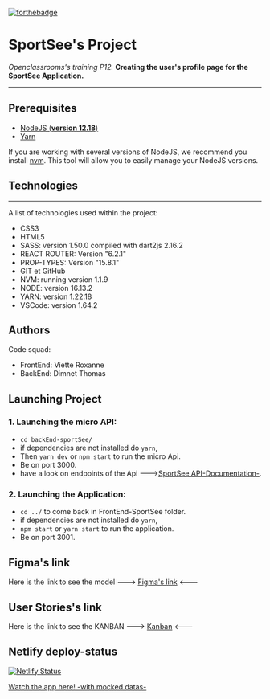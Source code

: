 [![forthebadge](https://forthebadge.com/images/badges/made-with-markdown.svg)](https://forthebadge.com)

# SportSee's Project
*Openclassrooms's training P12.*
**Creating the user's profile page for the SportSee Application.**
***
## Prerequisites

- [NodeJS (**version 12.18**)](https://nodejs.org/en/)
- [Yarn](https://yarnpkg.com/)

If you are working with several versions of NodeJS, we recommend you install [nvm](https://github.com/nvm-sh/nvm). This tool will allow you to easily manage your NodeJS versions.
## Technologies
***
A list of technologies used within the project:
* CSS3
* HTML5
* SASS: version 1.50.0 compiled with dart2js 2.16.2
* REACT ROUTER: Version "6.2.1"
* PROP-TYPES: Version "15.8.1"
* GIT et GitHub
* NVM: running version 1.1.9
* NODE: version 16.13.2
* YARN: version 1.22.18
* VSCode: version 1.64.2

## Authors
Code squad: 
* FrontEnd: Viette Roxanne
* BackEnd: Dimnet Thomas
## Launching Project
### 1. Launching the micro API: 
* ```cd backEnd-sportSee/``` 
* if dependencies are not installed do ```yarn```,
* Then ```yarn dev``` or ```npm start``` to run the micro Api.
* Be on port 3000.
* have a look on endpoints of the Api --->[SportSee API-Documentation-](https://github.com/OpenClassrooms-Student-Center/P9-front-end-dashboard#4-endpoints).
### 2. Launching the Application: 
* ```cd ../``` to come back in FrontEnd-SportSee folder.
* if dependencies are not installed do ```yarn```,
* ```npm start``` or ```yarn start``` to run the application.
* Be on port 3001.
## Figma's link
Here is the link to see the model ---> [Figma's link](https://www.figma.com/file/BMomGVZqLZb811mDMShpLu/UI-design-Sportify-FR?node-id=1%3A2) <---
## User Stories's link
Here is the link to see the KANBAN ---> [Kanban](https://www.notion.so/Tableau-de-bord-SportSee-6686aa4b5f44417881a4884c9af5669e) <---
## Netlify deploy-status
[![Netlify Status](https://api.netlify.com/api/v1/badges/1c3d9ae0-cad0-485e-a9f5-f5ee79e04674/deploy-status)](https://app.netlify.com/sites/oc-rv-sportsee/deploys)

[Watch the app here! -with mocked datas-](https://oc-rv-sportsee.netlify.app/)